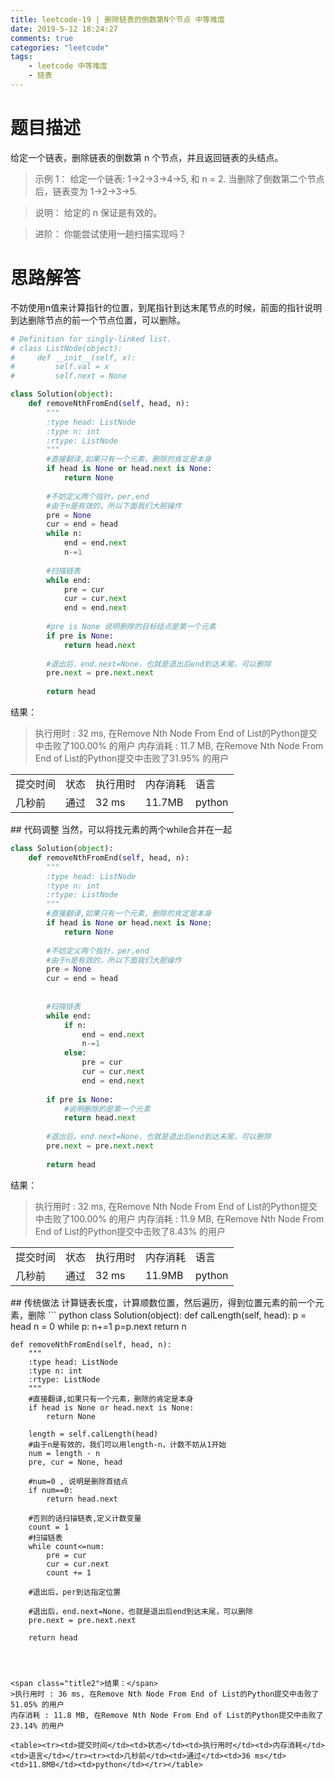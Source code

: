 ```yaml
---
title: leetcode-19 | 删除链表的倒数第N个节点 中等难度
date: 2019-5-12 18:24:27
comments: true
categories: "leetcode"
tags: 
    - leetcode 中等难度
    - 链表
---
```

# 题目描述

给定一个链表，删除链表的倒数第 n 个节点，并且返回链表的头结点。

><span>示例 1：</span>
给定一个链表: 1->2->3->4->5, 和 n = 2.
当删除了倒数第二个节点后，链表变为 1->2->3->5.

><span>说明：</span>
给定的 n 保证是有效的。

><span>进阶：</span>
你能尝试使用一趟扫描实现吗？


# 思路解答
不妨使用n值来计算指针的位置，到尾指针到达末尾节点的时候，前面的指针说明到达删除节点的前一个节点位置，可以删除。

``` python
# Definition for singly-linked list.
# class ListNode(object):
#     def __init__(self, x):
#         self.val = x
#         self.next = None

class Solution(object):
    def removeNthFromEnd(self, head, n):
        """
        :type head: ListNode
        :type n: int
        :rtype: ListNode
        """
        #直接翻译,如果只有一个元素，删除的肯定是本身
        if head is None or head.next is None:
            return None
            
        #不妨定义两个指针，per,end
        #由于n是有效的，所以下面我们大胆操作
        pre = None 
        cur = end = head
        while n:
            end = end.next
            n-=1
        
        #扫描链表
        while end:
            pre = cur
            cur = cur.next
            end = end.next
        
        #pre is None 说明删除的目标结点是第一个元素
        if pre is None:
            return head.next
        
        #退出后，end.next=None，也就是退出后end到达末尾，可以删除
        pre.next = pre.next.next
        
        return head
```


<span class="title2">结果：</span>
>执行用时 : 32 ms, 在Remove Nth Node From End of List的Python提交中击败了100.00% 的用户
内存消耗 : 11.7 MB, 在Remove Nth Node From End of List的Python提交中击败了31.95% 的用户
<table><tr><td>提交时间</td><td>状态</td><td>执行用时</td><td>内存消耗</td><td>语言</td></tr><tr><td>几秒前</td><td>通过</td><td>32 ms</td><td>11.7MB</td><td>python</td></tr></table>
## 代码调整
当然，可以将找元素的两个while合并在一起

``` python
class Solution(object):
    def removeNthFromEnd(self, head, n):
        """
        :type head: ListNode
        :type n: int
        :rtype: ListNode
        """
        #直接翻译,如果只有一个元素，删除的肯定是本身
        if head is None or head.next is None:
            return None
            
        #不妨定义两个指针，per,end
        #由于n是有效的，所以下面我们大胆操作
        pre = None 
        cur = end = head
            
        
        #扫描链表
        while end:
            if n:
                end = end.next
                n-=1
            else:
                pre = cur
                cur = cur.next
                end = end.next
        
        if pre is None:
            #说明删除的是第一个元素
            return head.next
        
        #退出后，end.next=None，也就是退出后end到达末尾，可以删除
        pre.next = pre.next.next
        
        return head
```



<span class="title2">结果：</span>
>执行用时 : 32 ms, 在Remove Nth Node From End of List的Python提交中击败了100.00% 的用户
内存消耗 : 11.9 MB, 在Remove Nth Node From End of List的Python提交中击败了8.43% 的用户
<table><tr><td>提交时间</td><td>状态</td><td>执行用时</td><td>内存消耗</td><td>语言</td></tr><tr><td>几秒前</td><td>通过</td><td>32 ms</td><td>11.9MB</td><td>python</td></tr></table>
## 传统做法
计算链表长度，计算顺数位置，然后遍历，得到位置元素的前一个元素，删除
``` python
class Solution(object):
    def calLength(self, head):
        p = head
        n = 0
        while p:
            n+=1
            p=p.next
        return n
    
    def removeNthFromEnd(self, head, n):
        """
        :type head: ListNode
        :type n: int
        :rtype: ListNode
        """
        #直接翻译,如果只有一个元素，删除的肯定是本身
        if head is None or head.next is None:
            return None
        
        length = self.calLength(head)
        #由于n是有效的，我们可以用length-n，计数不妨从1开始
        num = length - n
        pre, cur = None, head
        
        #num=0 , 说明是删除首结点
        if num==0:
            return head.next
        
        #否则的话扫描链表,定义计数变量
        count = 1
        #扫描链表
        while count<=num:
            pre = cur
            cur = cur.next
            count += 1
        
        #退出后，per到达指定位置
        
        #退出后，end.next=None，也就是退出后end到达末尾，可以删除
        pre.next = pre.next.next
        
        return head
```



<span class="title2">结果：</span>
>执行用时 : 36 ms, 在Remove Nth Node From End of List的Python提交中击败了51.05% 的用户
内存消耗 : 11.8 MB, 在Remove Nth Node From End of List的Python提交中击败了23.14% 的用户

<table><tr><td>提交时间</td><td>状态</td><td>执行用时</td><td>内存消耗</td><td>语言</td></tr><tr><td>几秒前</td><td>通过</td><td>36 ms</td><td>11.8MB</td><td>python</td></tr></table>